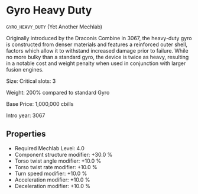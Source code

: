 # Gyro Heavy Duty

`GYRO_HEAVY_DUTY` (Yet Another Mechlab)

Originally introduced by the Draconis Combine in 3067, the heavy-duty gyro is constructed from denser materials and features a reinforced outer shell, factors which allow it to withstand increased damage prior to failure. While no more bulky than a standard gyro, the device is twice as heavy, resulting in a notable cost and weight penalty when used in conjunction with larger fusion engines.

Size: Critical slots: 3

Weight: 200% compared to standard Gyro

Base Price: 1,000,000 cbills

Intro year: 3067

## Properties
* Required Mechlab Level: 4.0 
* Component structure modifier: +30.0 %
* Torso twist angle modifier: +10.0 %
* Torso twist rate modifier: +10.0 %
* Turn speed modifier: +10.0 %
* Acceleration modifier: +10.0 %
* Deceleration modifier: +10.0 %
